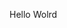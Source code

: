 Hello Wolrd




















































































































































































































































































































































































































































































































































































































































































































































































































































































































































































































































































































































































































































































































































































































































































































































































































































































































































































































































































































































































































